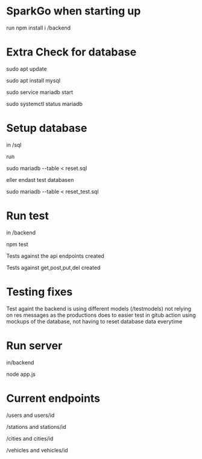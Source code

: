 # SparkGo when starting up

run npm install i /backend

# Extra Check for database

sudo apt update

sudo apt install mysql

sudo service mariadb start

sudo systemctl status mariadb

# Setup database

in /sql

run

sudo mariadb --table < reset.sql

eller endast test databasen

sudo mariadb --table < reset_test.sql

# Run test

in /backend

npm test

Tests against the api endpoints created

Tests against get,post,put,del created

# Testing fixes

Test againt the backend is using different models (/testmodels) not relying on res messages as the productions does to easier test in gitub action using mockups of the database, not having to reset database data everytime

# Run server

in/backend

node app.js

# Current endpoints

/users and users/id

/stations and stations/id

/cities and cities/id

/vehicles and vehicles/id
